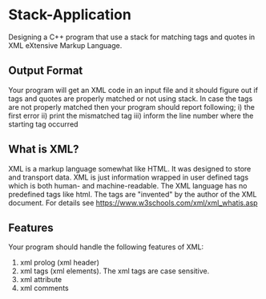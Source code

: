 # Stack-Application
Designing a C++ program that use a stack for matching tags and quotes in XML eXtensive Markup Language.

## Output Format
Your program will get an XML code in an input file and it should figure out if tags and quotes are properly matched or
not using stack. In case the tags are not properly matched then your program should report following;
i) the first error 
ii) print the mismatched tag
iii) inform the line number where the starting tag occurred


## What is XML?
XML is a markup language somewhat like HTML. It was designed to store and transport data. XML is just
information wrapped in user defined tags which is both human- and machine-readable. The XML language has no
predefined tags like html. The tags are "invented" by the author of the XML document. For details see
https://www.w3schools.com/xml/xml_whatis.asp

## Features
Your program should handle the following features of XML:
1. xml prolog (xml header)
2. xml tags (xml elements). The xml tags are case sensitive.
3. xml attribute
4. xml comments
